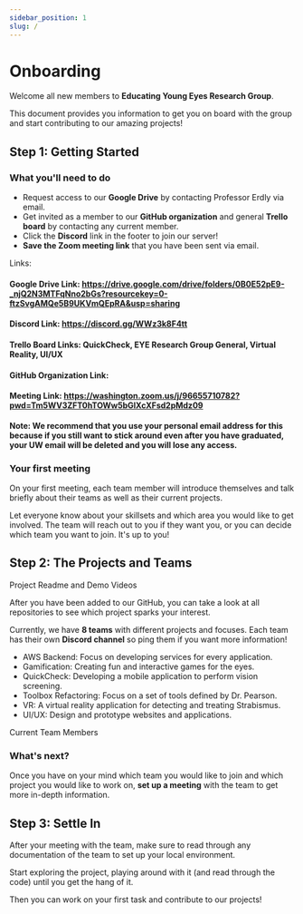 ```yaml
---
sidebar_position: 1
slug: /
---
```


# Onboarding

Welcome all new members to **Educating Young Eyes Research Group**.

This document provides you information to get you on board with the group and start contributing to our amazing projects!

## Step 1: Getting Started

### What you'll need to do

- Request access to our **Google Drive** by contacting Professor Erdly via email.
- Get invited as a member to our **GitHub organization** and general **Trello board** by contacting any current member.
- Click the **Discord** link in the footer to join our server! 
- **Save the Zoom meeting link** that you have been sent via email. 

Links: 
#### Google Drive Link: https://drive.google.com/drive/folders/0B0E52pE9-_njQ2N3MTFqNno2bGs?resourcekey=0-ftzSvgAMQe5B9UKVmQEpRA&usp=sharing
#### Discord Link: https://discord.gg/WWz3k8F4tt
#### Trello Board Links: QuickCheck, EYE Research Group General, Virtual Reality, UI/UX
#### GitHub Organization Link:
#### Meeting Link: https://washington.zoom.us/j/96655710782?pwd=Tm5WV3ZFT0hTOWw5bGlXcXFsd2pMdz09

**Note: We recommend that you use your personal email address for this because if you still want to stick around even after you have graduated, your UW email will be deleted and you will lose any access.**

### Your first meeting

On your first meeting, each team member will introduce themselves and talk briefly about their teams as well as their current projects.

Let everyone know about your skillsets and which area you would like to get involved. The team will reach out to you if they want you, or you can decide which team you want to join. It's up to you!

## Step 2: The Projects and Teams

Project Readme and Demo Videos

After you have been added to our GitHub, you can take a look at all repositories to see which project sparks your interest.

Currently, we have **8 teams** with different projects and focuses. Each team has their own **Discord channel** so ping them if you want more information!

- AWS Backend: Focus on developing services for every application.
- Gamification: Creating fun and interactive games for the eyes.
- QuickCheck: Developing a mobile application to perform vision screening.
- Toolbox Refactoring: Focus on a set of tools defined by Dr. Pearson.
- VR: A virtual reality application for detecting and treating Strabismus.
- UI/UX: Design and prototype websites and applications.

Current Team Members

### What's next?

Once you have on your mind which team you would like to join and which project you would like to work on, **set up a meeting** with the team to get more in-depth information.

## Step 3: Settle In

After your meeting with the team, make sure to read through any documentation of the team to set up your local environment.

Start exploring the project, playing around with it (and read through the code) until you get the hang of it.

Then you can work on your first task and contribute to our projects!
